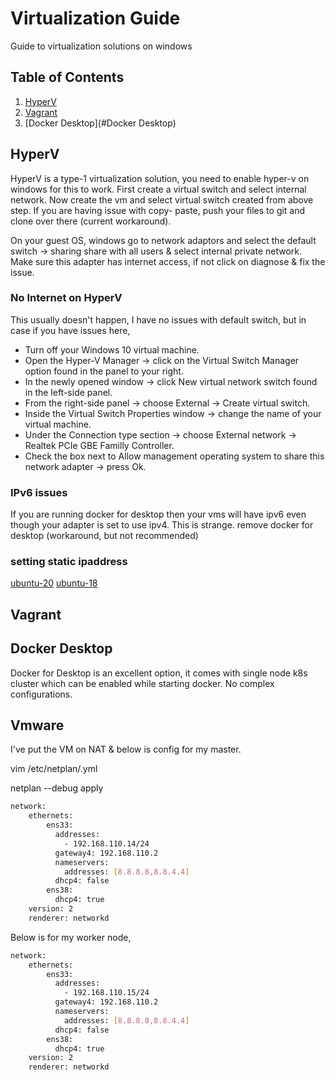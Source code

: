 # Virtualization Guide

Guide to virtualization solutions on windows

## Table of Contents

1. [HyperV](#HyperV)
2. [Vagrant](#Vagrant)
3. [Docker Desktop](#Docker Desktop)

## HyperV

HyperV is a type-1 virtualization solution, you need to enable hyper-v on windows for this to work.
First create a virtual switch and select internal network. 
Now create the vm and select virtual switch created from above step. If you are having issue with copy-
paste, push your files to git and clone over there (current workaround).

On your guest OS, windows go to network adaptors and select the default switch -> sharing 
share with all users & select internal private network. Make sure this adapter has internet access,
if not click on diagnose & fix the issue.

### No Internet on HyperV
This usually doesn't happen, I have no issues with default switch, but in case if you have issues here,

- Turn off your Windows 10 virtual machine.
- Open the Hyper-V Manager -> click on the Virtual Switch Manager option found in the panel to your right.
- In the newly opened window -> click New virtual network switch found in the left-side panel.
- From the right-side panel -> choose External -> Create virtual switch.
- Inside the Virtual Switch Properties window -> change the name of your virtual machine.
- Under the Connection type section -> choose External network -> Realtek PCIe GBE Familly Controller.
- Check the box next to Allow management operating system to share this network adapter -> press Ok.

### IPv6 issues

If you are running docker for desktop then your vms will have ipv6 even though your adapter is set
to use ipv4. This is strange. remove docker for desktop (workaround, but not recommended)

### setting static ipaddress

[ubuntu-20](https://www.linuxtechi.com/assign-static-ip-address-ubuntu-20-04-lts/#:~:text=Assign%20Static%20IP%20Address%20on%20Ubuntu%2020.04%20LTS%20Desktop&text=Login%20to%20your%20desktop%20environment,and%20then%20choose%20wired%20settings.&text=In%20the%20next%20window%2C%20Choose,gateway%20and%20DNS%20Server%20IP.)
[ubuntu-18](https://linuxconfig.org/how-to-configure-static-ip-address-on-ubuntu-18-04-bionic-beaver-linux)
## Vagrant

## Docker Desktop

Docker for Desktop is an excellent option, it comes with single node k8s cluster which can be 
enabled while starting docker. No complex configurations.

## Vmware

I've put the VM on NAT & below is config for my master. 

vim /etc/netplan/<whatever>.yml

netplan --debug apply

```bash
network:
    ethernets:
        ens33:
          addresses:
            - 192.168.110.14/24
          gateway4: 192.168.110.2
          nameservers:
            addresses: [8.8.8.8,8.8.4.4]
          dhcp4: false
        ens38:
          dhcp4: true
    version: 2
    renderer: networkd
```

Below is for my worker node, 

```bash
network:
    ethernets:
        ens33:
          addresses:
            - 192.168.110.15/24
          gateway4: 192.168.110.2
          nameservers:
            addresses: [8.8.8.8,8.8.4.4]
          dhcp4: false
        ens38:
          dhcp4: true
    version: 2
    renderer: networkd
```

